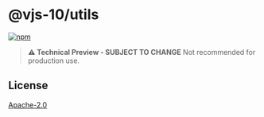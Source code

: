 # @vjs-10/utils

[![npm](https://img.shields.io/badge/npm-%40vjs--10%2Fcore-blue)](https://www.npmjs.com/package/@vjs-10/utils)

> **⚠️ Technical Preview - SUBJECT TO CHANGE** Not recommended for production use.

## License

[Apache-2.0](./LICENSE)
